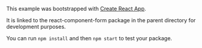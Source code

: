 This example was bootstrapped with [Create React App](https://github.com/facebook/create-react-app).

It is linked to the react-component-form package in the parent directory for development purposes.

You can run `npm install` and then `npm start` to test your package.
